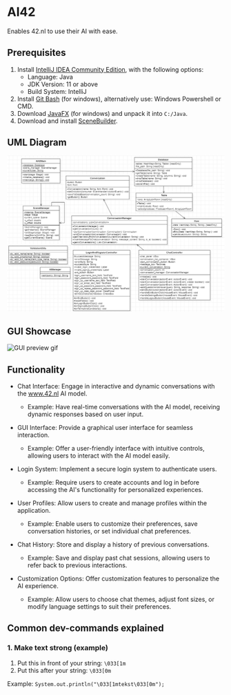 # AI42
Enables 42.nl to use their AI with ease.

## Prerequisites
1. Install [IntelliJ IDEA Community Edition](https://www.jetbrains.com/idea/download/), with the following options:
    - Language: Java
    - JDK Version: 11 or above
    - Build System: IntelliJ
2. Install [Git Bash](https://gitforwindows.org/) (for windows), alternatively use: Windows Powershell or CMD.
3. Download [JavaFX](https://openjfx.io/) (for windows) and unpack it into `C:/Java`.
4. Download and install [SceneBuilder](https://gluonhq.com/products/scene-builder/).

## UML Diagram
![UML class diagram example](https://raw.githubusercontent.com/joren-dev/AI42/main/docs/uml/AI42.png)


## GUI Showcase
![GUI preview gif](https://raw.githubusercontent.com/joren-dev/AI42/main/docs/preview/GUI%20Preview.gif)

## Functionality
- Chat Interface: Engage in interactive and dynamic conversations with the www.42.nl AI model.
    - Example: Have real-time conversations with the AI model, receiving dynamic responses based on user input.

- GUI Interface: Provide a graphical user interface for seamless interaction.
    - Example: Offer a user-friendly interface with intuitive controls, allowing users to interact with the AI model easily.

- Login System: Implement a secure login system to authenticate users.
    - Example: Require users to create accounts and log in before accessing the AI's functionality for personalized experiences.

- User Profiles: Allow users to create and manage profiles within the application.
    - Example: Enable users to customize their preferences, save conversation histories, or set individual chat preferences.

- Chat History: Store and display a history of previous conversations.
    - Example: Save and display past chat sessions, allowing users to refer back to previous interactions.

- Customization Options: Offer customization features to personalize the AI experience.
    - Example: Allow users to choose chat themes, adjust font sizes, or modify language settings to suit their preferences.

## Common dev-commands explained
### 1. Make text strong (example)
1. Put this in front of your string: `\033[1m`
2. Put this after your string: `\033[0m`

Example: `System.out.println("\033[1mtekst\033[0m");`
